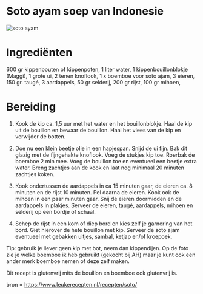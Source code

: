 # Soto ayam soep van Indonesie
![soto ayam](![image](https://github.com/notsosaltyasiankid/Markdown/assets/144677432/f0625053-971a-4347-89e3-9c6967259615))
# Ingrediënten
600 gr kippenbouten of kippenpoten,
1 liter water,
1 kippenbouillonblokje (Maggi),
1 grote ui,
2 tenen knoflook,
1 x boemboe voor soto ajam,
3 eieren,
150 gr. taugé,
3 aardappels,
50 gr selderij,
200 gr rijst,
100 gr mihoen,
# Bereiding
1. Kook de kip ca. 1,5 uur met het water en het bouillonblokje. Haal de kip uit de bouillon en bewaar de bouillon. Haal het vlees van de kip en verwijder de botten.

2. Doe nu een klein beetje olie in een hapjespan. Snijd de ui fijn. Bak dit glazig met de fijngehakte knoflook. Voeg de stukjes kip toe. Roerbak de boemboe 2 min mee. Voeg de bouillon toe en eventueel een beetje extra water. Breng zachtjes aan de kook en laat nog minimaal 20 minuten zachtjes koken.

3. Kook ondertussen de aardappels in ca 15 minuten gaar, de eieren ca. 8 minuten en de rijst 10 minuten. Pel daarna de eieren. Kook ook de mihoen in een paar minuten gaar. Snij de eieren doormidden en de aardappels in plakjes. Serveer de eieren, taugé, aardappels, mihoen en selderij op een bordje of schaal.

4. Schep de rijst in een kom of diep bord en kies zelf je garnering van het bord. Giet hierover de hete bouillon met kip. Serveer de soto ajam eventueel met gebakken uitjes, sambal, ketjap en/of kroepoek.

Tip: gebruik je liever geen kip met bot, neem dan kippendijen. Op de foto zie je welke boemboe ik heb gebruikt (gekocht bij AH) maar je kunt ook een ander merk boemboe nemen of deze zelf maken.

Dit recept is glutenvrij mits de bouillon en boemboe ook glutenvrij is.

bron = https://www.leukerecepten.nl/recepten/soto/
